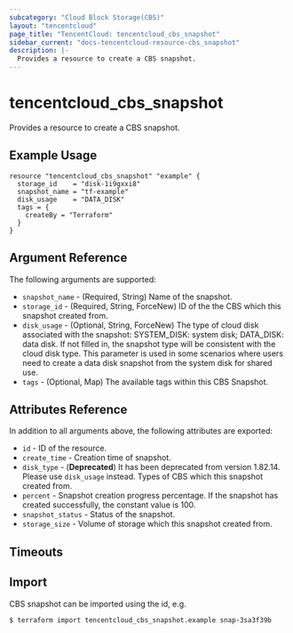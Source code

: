 ```yaml
---
subcategory: "Cloud Block Storage(CBS)"
layout: "tencentcloud"
page_title: "TencentCloud: tencentcloud_cbs_snapshot"
sidebar_current: "docs-tencentcloud-resource-cbs_snapshot"
description: |-
  Provides a resource to create a CBS snapshot.
---
```


# tencentcloud_cbs_snapshot

Provides a resource to create a CBS snapshot.

## Example Usage

```hcl
resource "tencentcloud_cbs_snapshot" "example" {
  storage_id    = "disk-1i9gxxi8"
  snapshot_name = "tf-example"
  disk_usage    = "DATA_DISK"
  tags = {
    createBy = "Terraform"
  }
}
```

## Argument Reference

The following arguments are supported:

* `snapshot_name` - (Required, String) Name of the snapshot.
* `storage_id` - (Required, String, ForceNew) ID of the the CBS which this snapshot created from.
* `disk_usage` - (Optional, String, ForceNew) The type of cloud disk associated with the snapshot: SYSTEM_DISK: system disk; DATA_DISK: data disk. If not filled in, the snapshot type will be consistent with the cloud disk type. This parameter is used in some scenarios where users need to create a data disk snapshot from the system disk for shared use.
* `tags` - (Optional, Map) The available tags within this CBS Snapshot.

## Attributes Reference

In addition to all arguments above, the following attributes are exported:

* `id` - ID of the resource.
* `create_time` - Creation time of snapshot.
* `disk_type` - (**Deprecated**) It has been deprecated from version 1.82.14. Please use `disk_usage` instead. Types of CBS which this snapshot created from.
* `percent` - Snapshot creation progress percentage. If the snapshot has created successfully, the constant value is 100.
* `snapshot_status` - Status of the snapshot.
* `storage_size` - Volume of storage which this snapshot created from.


## Timeouts

<no value>


## Import

CBS snapshot can be imported using the id, e.g.

```
$ terraform import tencentcloud_cbs_snapshot.example snap-3sa3f39b
```

